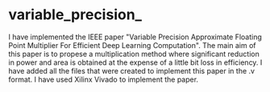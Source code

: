 # variable_precision_
I have implemented the IEEE paper "Variable Precision Approximate Floating Point Multiplier For Efficient Deep Learning Computation".
The main aim of this paper is to propese a multiplication method where significant reduction in power and area is obtained at the expense of a little bit loss in efficiency.
I have added all the files that were created to implement this paper in the .v format.
I have used Xilinx Vivado to implement the paper.

